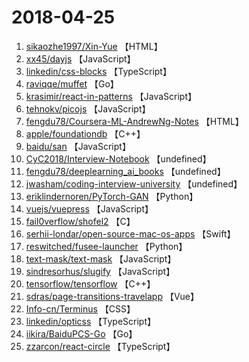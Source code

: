 # 2018-04-25

1. [sikaozhe1997/Xin-Yue](https://github.com/sikaozhe1997/Xin-Yue) 【HTML】
2. [xx45/dayjs](https://github.com/xx45/dayjs) 【JavaScript】
3. [linkedin/css-blocks](https://github.com/linkedin/css-blocks) 【TypeScript】
4. [raviqqe/muffet](https://github.com/raviqqe/muffet) 【Go】
5. [krasimir/react-in-patterns](https://github.com/krasimir/react-in-patterns) 【JavaScript】
6. [tehnokv/picojs](https://github.com/tehnokv/picojs) 【JavaScript】
7. [fengdu78/Coursera-ML-AndrewNg-Notes](https://github.com/fengdu78/Coursera-ML-AndrewNg-Notes) 【HTML】
8. [apple/foundationdb](https://github.com/apple/foundationdb) 【C++】
9. [baidu/san](https://github.com/baidu/san) 【JavaScript】
10. [CyC2018/Interview-Notebook](https://github.com/CyC2018/Interview-Notebook) 【undefined】
11. [fengdu78/deeplearning_ai_books](https://github.com/fengdu78/deeplearning_ai_books) 【undefined】
12. [jwasham/coding-interview-university](https://github.com/jwasham/coding-interview-university) 【undefined】
13. [eriklindernoren/PyTorch-GAN](https://github.com/eriklindernoren/PyTorch-GAN) 【Python】
14. [vuejs/vuepress](https://github.com/vuejs/vuepress) 【JavaScript】
15. [fail0verflow/shofel2](https://github.com/fail0verflow/shofel2) 【C】
16. [serhii-londar/open-source-mac-os-apps](https://github.com/serhii-londar/open-source-mac-os-apps) 【Swift】
17. [reswitched/fusee-launcher](https://github.com/reswitched/fusee-launcher) 【Python】
18. [text-mask/text-mask](https://github.com/text-mask/text-mask) 【JavaScript】
19. [sindresorhus/slugify](https://github.com/sindresorhus/slugify) 【JavaScript】
20. [tensorflow/tensorflow](https://github.com/tensorflow/tensorflow) 【C++】
21. [sdras/page-transitions-travelapp](https://github.com/sdras/page-transitions-travelapp) 【Vue】
22. [Info-cn/Terminus](https://github.com/Info-cn/Terminus) 【CSS】
23. [linkedin/opticss](https://github.com/linkedin/opticss) 【TypeScript】
24. [iikira/BaiduPCS-Go](https://github.com/iikira/BaiduPCS-Go) 【Go】
25. [zzarcon/react-circle](https://github.com/zzarcon/react-circle) 【TypeScript】

